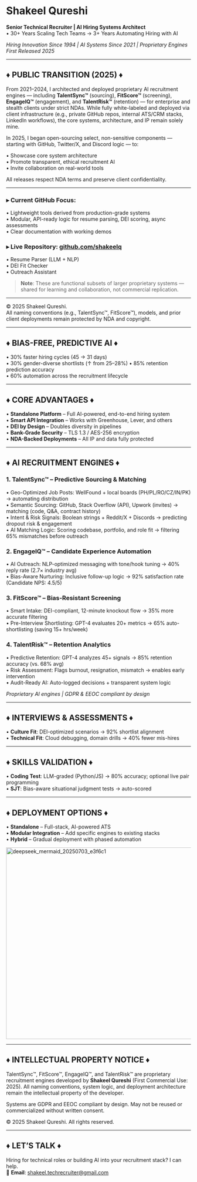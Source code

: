 # Shakeel Qureshi  
**Senior Technical Recruiter | AI Hiring Systems Architect**  
• 30+ Years Scaling Tech Teams → 3+ Years Automating Hiring with AI  

_Hiring Innovation Since 1994 | AI Systems Since 2021 | Proprietary Engines First Released 2025_

---

## ♦ PUBLIC TRANSITION (2025) ♦

From 2021–2024, I architected and deployed proprietary AI recruitment engines — including **TalentSync™** (sourcing), **FitScore™** (screening), **EngageIQ™** (engagement), and **TalentRisk™** (retention) — for enterprise and stealth clients under strict NDAs. While fully white-labeled and deployed via client infrastructure (e.g., private GitHub repos, internal ATS/CRM stacks, LinkedIn workflows), the core systems, architecture, and IP remain solely mine.

In 2025, I began open-sourcing select, non-sensitive components — starting with GitHub, Twitter/X, and Discord logic — to:


• Showcase core system architecture  
• Promote transparent, ethical recruitment AI  
• Invite collaboration on real-world tools  

All releases respect NDA terms and preserve client confidentiality.

---

### ▸ Current GitHub Focus:
• Lightweight tools derived from production-grade systems  
• Modular, API-ready logic for resume parsing, DEI scoring, async assessments  
• Clear documentation with working demos  

### ▸ Live Repository: [github.com/shakeelq](https://github.com/shakeelq)
• Resume Parser (LLM + NLP)  
• DEI Fit Checker  
• Outreach Assistant  

> **Note**: These are functional subsets of larger proprietary systems — shared for learning and collaboration, not commercial replication.

---

© 2025 Shakeel Qureshi.  
All naming conventions (e.g., TalentSync™, FitScore™), models, and prior client deployments remain protected by NDA and copyright.

---

## ♦ BIAS-FREE, PREDICTIVE AI ♦
• 30% faster hiring cycles (45 → 31 days)  
• 30% gender-diverse shortlists (↑ from 25–28%)
• 85% retention prediction accuracy  
• 60% automation across the recruitment lifecycle  

---

## ♦ CORE ADVANTAGES ♦
• **Standalone Platform** – Full AI-powered, end-to-end hiring system  
• **Smart API Integration** – Works with Greenhouse, Lever, and others  
• **DEI by Design** – Doubles diversity in pipelines  
• **Bank-Grade Security** – TLS 1.3 / AES-256 encryption  
• **NDA-Backed Deployments** – All IP and data fully protected  

---

## ♦ AI RECRUITMENT ENGINES ♦

### 1. TalentSync™ – Predictive Sourcing & Matching
• Geo-Optimized Job Posts: WellFound + local boards (PH/PL/RO/CZ/IN/PK) → automating distribution  
• Semantic Sourcing: GitHub, Stack Overflow (API), Upwork (invites) → matching (code, Q&A, contract history)  
• Intent & Risk Signals: Boolean strings + Reddit/X + Discords → predicting dropout risk & engagement  
• AI Matching Logic: Scoring codebase, portfolio, and role fit → filtering 65% mismatches before outreach  


### 2. EngageIQ™ – Candidate Experience Automation
• AI Outreach: NLP-optimized messaging with tone/hook tuning → 40% reply rate (2.7× industry avg)   
• Bias-Aware Nurturing: Inclusive follow-up logic → 92% satisfaction rate (Candidate NPS: 4.5/5)  

### 3. FitScore™ – Bias-Resistant Screening
• Smart Intake: DEI-compliant, 12-minute knockout flow → 35% more accurate filtering  
• Pre-Interview Shortlisting: GPT-4 evaluates 20+ metrics → 65% auto-shortlisting (saving 15+ hrs/week)  

### 4. TalentRisk™ – Retention Analytics
• Predictive Retention: GPT-4 analyzes 45+ signals → 85% retention accuracy (vs. 68% avg)  
• Risk Assessment: Flags burnout, resignation, mismatch → enables early intervention  
• Audit-Ready AI: Auto-logged decisions + transparent system logic  

_Proprietary AI engines | GDPR & EEOC compliant by design_

---

## ♦ INTERVIEWS & ASSESSMENTS ♦
• **Culture Fit**: DEI-optimized scenarios → 92% shortlist alignment  
• **Technical Fit**: Cloud debugging, domain drills → 40% fewer mis-hires  

---

## ♦ SKILLS VALIDATION ♦
• **Coding Test**: LLM-graded (Python/JS) → 80% accuracy; optional live pair programming  
• **SJT**: Bias-aware situational judgment tests → auto-scored  

---

## ♦ DEPLOYMENT OPTIONS ♦
• **Standalone** – Full-stack, AI-powered ATS  
• **Modular Integration** – Add specific engines to existing stacks  
• **Hybrid** – Gradual deployment with phased automation  

<img width="1501" height="522" alt="deepseek_mermaid_20250703_e3f6c1" src="https://github.com/user-attachments/assets/9a2d63bd-02ad-488d-ad45-b5698f893229" />

---

## ♦ INTELLECTUAL PROPERTY NOTICE ♦
TalentSync™, FitScore™, EngageIQ™, and TalentRisk™ are proprietary recruitment engines developed by **Shakeel Qureshi** (First Commercial Use: 2025). All naming conventions, system logic, and deployment architecture remain the intellectual property of the developer.  


Systems are GDPR and EEOC compliant by design. May not be reused or commercialized without written consent.

© 2025 Shakeel Qureshi. All rights reserved.

---

## ♦ LET’S TALK ♦
Hiring for technical roles or building AI into your recruitment stack? I can help.  
📩 **Email**: shakeel.techrecruiter@gmail.com
